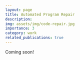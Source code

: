 ```yaml
---
layout: page
title: Automated Program Repair
description: 
img: assets/img/code-repair.jpg
importance: 3
category: work
related_publications: true
---
```


Coming soon!    